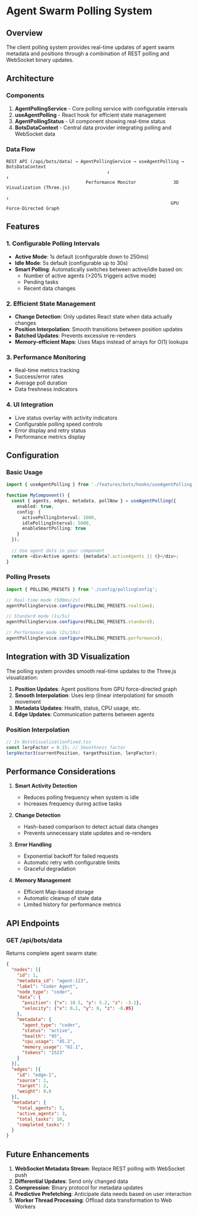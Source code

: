 # Agent Swarm Polling System

## Overview

The client polling system provides real-time updates of agent swarm metadata and positions through a combination of REST polling and WebSocket binary updates.

## Architecture

### Components

1. **AgentPollingService** - Core polling service with configurable intervals
2. **useAgentPolling** - React hook for efficient state management
3. **AgentPollingStatus** - UI component showing real-time status
4. **BotsDataContext** - Central data provider integrating polling and WebSocket data

### Data Flow

```
REST API (/api/bots/data) → AgentPollingService → useAgentPolling → BotsDataContext
                                      ↓                                    ↓
                              Performance Monitor              3D Visualization (Three.js)
                                                                          ↓
                                                              GPU Force-Directed Graph
```

## Features

### 1. Configurable Polling Intervals

- **Active Mode**: 1s default (configurable down to 250ms)
- **Idle Mode**: 5s default (configurable up to 30s)
- **Smart Polling**: Automatically switches between active/idle based on:
  - Number of active agents (>20% triggers active mode)
  - Pending tasks
  - Recent data changes

### 2. Efficient State Management

- **Change Detection**: Only updates React state when data actually changes
- **Position Interpolation**: Smooth transitions between position updates
- **Batched Updates**: Prevents excessive re-renders
- **Memory-efficient Maps**: Uses Maps instead of arrays for O(1) lookups

### 3. Performance Monitoring

- Real-time metrics tracking
- Success/error rates
- Average poll duration
- Data freshness indicators

### 4. UI Integration

- Live status overlay with activity indicators
- Configurable polling speed controls
- Error display and retry status
- Performance metrics display

## Configuration

### Basic Usage

```typescript
import { useAgentPolling } from './features/bots/hooks/useAgentPolling';

function MyComponent() {
  const { agents, edges, metadata, pollNow } = useAgentPolling({
    enabled: true,
    config: {
      activePollingInterval: 1000,
      idlePollingInterval: 5000,
      enableSmartPolling: true
    }
  });
  
  // Use agent data in your component
  return <div>Active agents: {metadata?.activeAgents || 0}</div>;
}
```

### Polling Presets

```typescript
import { POLLING_PRESETS } from './config/pollingConfig';

// Real-time mode (500ms/2s)
agentPollingService.configure(POLLING_PRESETS.realtime);

// Standard mode (1s/5s)
agentPollingService.configure(POLLING_PRESETS.standard);

// Performance mode (2s/10s)
agentPollingService.configure(POLLING_PRESETS.performance);
```

## Integration with 3D Visualization

The polling system provides smooth real-time updates to the Three.js visualization:

1. **Position Updates**: Agent positions from GPU force-directed graph
2. **Smooth Interpolation**: Uses lerp (linear interpolation) for smooth movement
3. **Metadata Updates**: Health, status, CPU usage, etc.
4. **Edge Updates**: Communication patterns between agents

### Position Interpolation

```typescript
// In BotsVisualizationFixed.tsx
const lerpFactor = 0.15; // Smoothness factor
lerpVector3(currentPosition, targetPosition, lerpFactor);
```

## Performance Considerations

1. **Smart Activity Detection**
   - Reduces polling frequency when system is idle
   - Increases frequency during active tasks

2. **Change Detection**
   - Hash-based comparison to detect actual data changes
   - Prevents unnecessary state updates and re-renders

3. **Error Handling**
   - Exponential backoff for failed requests
   - Automatic retry with configurable limits
   - Graceful degradation

4. **Memory Management**
   - Efficient Map-based storage
   - Automatic cleanup of stale data
   - Limited history for performance metrics

## API Endpoints

### GET /api/bots/data

Returns complete agent swarm state:

```json
{
  "nodes": [{
    "id": 1,
    "metadata_id": "agent-123",
    "label": "Coder Agent",
    "node_type": "coder",
    "data": {
      "position": {"x": 10.5, "y": 5.2, "z": -3.1},
      "velocity": {"x": 0.1, "y": 0, "z": -0.05}
    },
    "metadata": {
      "agent_type": "coder",
      "status": "active",
      "health": "95",
      "cpu_usage": "45.2",
      "memory_usage": "62.1",
      "tokens": "1523"
    }
  }],
  "edges": [{
    "id": "edge-1",
    "source": 1,
    "target": 2,
    "weight": 0.8
  }],
  "metadata": {
    "total_agents": 5,
    "active_agents": 3,
    "total_tasks": 10,
    "completed_tasks": 7
  }
}
```

## Future Enhancements

1. **WebSocket Metadata Stream**: Replace REST polling with WebSocket push
2. **Differential Updates**: Send only changed data
3. **Compression**: Binary protocol for metadata updates
4. **Predictive Prefetching**: Anticipate data needs based on user interaction
5. **Worker Thread Processing**: Offload data transformation to Web Workers